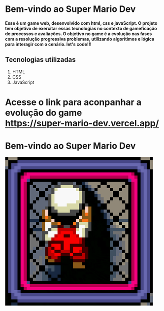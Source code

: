 # Bem-vindo ao Super Mario Dev
#### Esse é um game web, desenvolvido com html, css e javaScript. O projeto tem objetivo de exercitar essas tecnologias no contexto de gameficação de processos e avaliações. O objetivo no game é a evolução nas fases com a resolução progressiva problemas, utilizando algorítimos e lógica para interagir com o cenário. let's code!!!

## Tecnologias utilizadas

1. HTML
2. CSS
3. JavaScript

<!-- ![SuperMario](https://raw.githubusercontent.com/antoniojobs/super-mario-dev/main/mario.gif) -->
# Acesse o link para aconpanhar a evolução do game </br> https://super-mario-dev.vercel.app/
# Bem-vindo ao Super Mario Dev
![SuperMario](./assets-readme/mario.gif)
